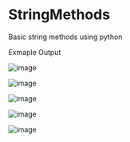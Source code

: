 # StringMethods
Basic string methods using python


Exmaple Output

![image](https://user-images.githubusercontent.com/97081479/174200961-1453aee0-0859-4a68-9bca-db179441d294.png)

![image](https://user-images.githubusercontent.com/97081479/174200996-39ce6992-2752-4570-9e50-77398dd9f993.png)


![image](https://user-images.githubusercontent.com/97081479/174201028-965bea58-6df7-4e9f-b8a4-671efa3ee226.png)


![image](https://user-images.githubusercontent.com/97081479/174201050-dfa7f7d4-26ed-4355-a367-31edc1417dd6.png)

![image](https://user-images.githubusercontent.com/97081479/174201100-42b40c80-6ae7-4f64-8f58-4d1229e1801e.png)

